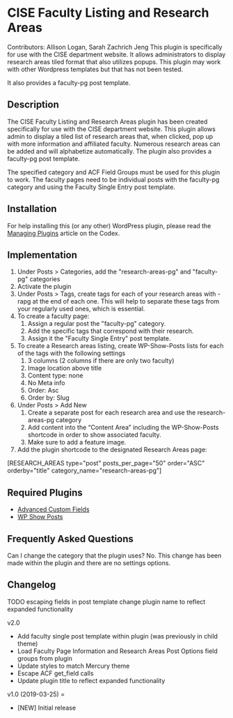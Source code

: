 # CISE Faculty Listing and Research Areas
Contributors: Allison Logan, Sarah Zachrich Jeng
This plugin is specifically for use with the CISE department website. It allows administrators to display research areas tiled format that also utilizes popups. This plugin may work with other Wordpress templates but that has not been tested. 

It also provides a faculty-pg post template.

## Description
The CISE Faculty Listing and Research Areas plugin has been created specifically for use with the CISE department website. This plugin allows admin to display a tiled list of research areas that, when clicked, pop up with more information and affiliated faculty. Numerous research areas can be added and will alphabetize automatically. The plugin also provides a faculty-pg post template.

The specified category and ACF Field Groups must be used for this plugin to work. The faculty pages need to be individual posts with the faculty-pg category and using the Faculty Single Entry post template. 

## Installation
For help installing this (or any other) WordPress plugin, please read the [Managing Plugins](http://codex.wordpress.org/Managing_Plugins) article on the Codex.

## Implementation
1. Under Posts > Categories, add the "research-areas-pg" and "faculty-pg" categories
2. Activate the plugin
3. Under Posts > Tags, create tags for each of your research areas with -rapg at the end of each one. This will help to separate these tags from your regularly used ones, which is essential.
4. To create a faculty page:
    1. Assign a regular post the "faculty-pg" category. 
    2. Add the specific tags that correspond with their research. 
    3. Assign it the "Faculty Single Entry" post template.
5. To create a Research areas listing, create WP-Show-Posts lists for each of the tags with the following settings
    1. 3 columns (2 columns if there are only two faculty)
    1. Image location above title
    1. Content type: none
    1. No Meta info
    1. Order: Asc
    1. Order by: Slug
6. Under Posts > Add New
    1. Create a separate post for each research area and use the research-areas-pg category
    1. Add content into the “Content Area” including the WP-Show-Posts shortcode in order to show associated faculty.
    1. Make sure to add a feature image. 
7. Add the plugin shortcode to the designated Research Areas page:

[RESEARCH_AREAS type="post" posts_per_page="50" order="ASC" orderby="title" category_name="research-areas-pg"]

## Required Plugins
* [Advanced Custom Fields](https://wordpress.org/plugins/advanced-custom-fields/)
* [WP Show Posts](https://wordpress.org/plugins/wp-show-posts/)

## Frequently Asked Questions
Can I change the category that the plugin uses?
No. This change has been made within the plugin and there are no settings options.

## Changelog

TODO escaping fields in post template
change plugin name to reflect expanded functionality

v2.0
* Add faculty single post template within plugin (was previously in child theme)
* Load Faculty Page Information and Research Areas Post Options field groups from plugin
* Update styles to match Mercury theme
* Escape ACF get_field calls
* Update plugin title to reflect expanded functionality

v1.0 (2019-03-25) =
* [NEW] Initial release
